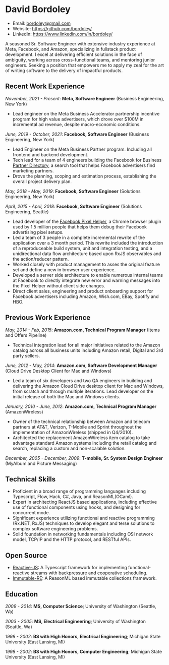 # David Bordoley
* Email: bordoley@gmail.com  
* Website: https://github.com/bordoley/
* LinkedIn: https://www.linkedin.com/in/bordoley/

A seasoned Sr. Software Engineer with extensive industry experience at Meta, Facebook, and Amazon, specializing in fullstack product development. I excel at delivering efficient solutions in the face of ambiguity, working across cross-functional teams, and mentoring junior engineers.  Seeking a position that empowers me to apply my zeal for the art of writing software to the delivery of impactful products.

## Recent Work Experience
*November, 2021 - Present*: **Meta, Software Engineer** (Business Engineering, New York)
  * Lead engineer on the Meta Business Accelerator partnership incentive program for high value advertisers, which drove over $100M in incremental ad revenue, despite macro-economic conditions. 

*June, 2019 - October, 2021*: **Facebook, Software Engineer** (Business Engineering, New York)
  * Lead Engineer on the Meta Business Partner program. Including all frontend and backend development.
  * Tech lead for a team of 4 engineers building the Facebook for Business [Partner Directory](https://www.facebook.com/business/partner-directory/search), a search tool that helps Facebook advertisers find marketing partners. 
  * Drove the planning, scoping and estimation process, establishing the overall project delivery plan.

*May, 2018 - May, 2019*: **Facebook, Software Engineer** (Solutions Engineering, New York)

*April, 2015 - April, 2018*: **Facebook, Software Engineer** (Solutions Engineering, Seattle)
  * Lead developer of the [Facebook Pixel Helper](https://chrome.google.com/webstore/detail/facebook-pixel-helper/fdgfkebogiimcoedlicjlajpkdmockpc?hl=en), a Chrome browser plugin used by 1.5 million people that helps them debug their Facebook advertising pixel setups.
  * Led a team of 3 people in a complete incremental rewrite of the application over a 3 month period. This rewrite included the introduction of a reproduceable build system, unit and integration testing, and a unidirectional data flow architecture based upon RxJS observables and the action/reducer pattern.
  * Worked closely with product management to asses the original feature set and define a new in browser user experience.
  * Developed a server side architecture to enable numerous internal teams at Facebook to directly integrate new error and warning messages into the Pixel Helper without client side changes.
  * Direct client sales, engineering and product onboarding support for Facebook advertisers including Amazon, Wish.com, EBay, Spotify and HBO.

## Previous Work Experience
*May, 2014 - Feb, 2015*: **Amazon.com, Technical Program Manager** (Items and Offers Pipeline)
  * Technical integration lead for all major initiatives related to the Amazon catalog across all business units including Amazon retail, Digital and 3rd party sellers.

*June, 2012 - May, 2014*: **Amazon.com, Software Development Manager** (Cloud Drive Desktop Client for Mac and Windows)
  * Led a team of six developers and two QA engineers in building and delivering the Amazon Cloud Drive desktop client for Mac and Windows, from scratch and through multiple iterations. Lead developer on the initial release of both the Mac and Windows clients.

*January, 2010 - June, 2012*: **Amazon.com, Technical Program Manager** (AmazonWireless)
  * Owner of the technical relationship between Amazon and telecom partners at AT&T, Verizon, T-Mobile and Sprint throughout the implementation of AmazonWireless (shipped in Q4/2010).
  * Architected the replacement AmazonWireless item catalog to take advantage standard Amazon systems including the retail catalog and search, replacing a custom and non-scalable solution.

*December, 2005 - December, 2009*: **T-mobile, Sr. System Design Engineer** (MyAlbum and Picture Messaging)

## Technical Skills
* Proficient in a broad range of programming languages including Typescript, Flow, Hack, C#, Java, and ReasonML(OCaml).
* Expert in architecting ReactJS based applications, including effective use of functional components using hooks, and designing for concurrent mode. 
* Significant experience utilizing functional and reactive programming (Rx.NET, RxJS) techniques to develop elegant and terse solutions to complex software engineering problems.
* Solid foundation in networking fundamentals including OSI network model, TCP/IP and the HTTP protocol, and RESTful APIs.

## Open Source
* [Reactive-JS](https://github.com/bordoley/reactive-js): A Typescript framework for implementing functional-reactive streams with backpressure and cooperative scheduling. 
* [Immutable-RE](https://github.com/facebookarchive/immutable-re): A ReasonML based immutable collections framework.

## Education
*2009 - 2014*: **MS, Computer Science**; University of Washington (Seattle, Wa)

*2003 - 2005*: **MS, Electrical Engineering**; University of Washington (Seattle, Wa)

*1998 - 2002*: **BS with High Honors, Electrical Engineering**; Michigan State University (East Lansing, MI)

*1998 - 2002*: **BS with High Honors, Computer Engineering**; Michigan State University (East Lansing, MI)
